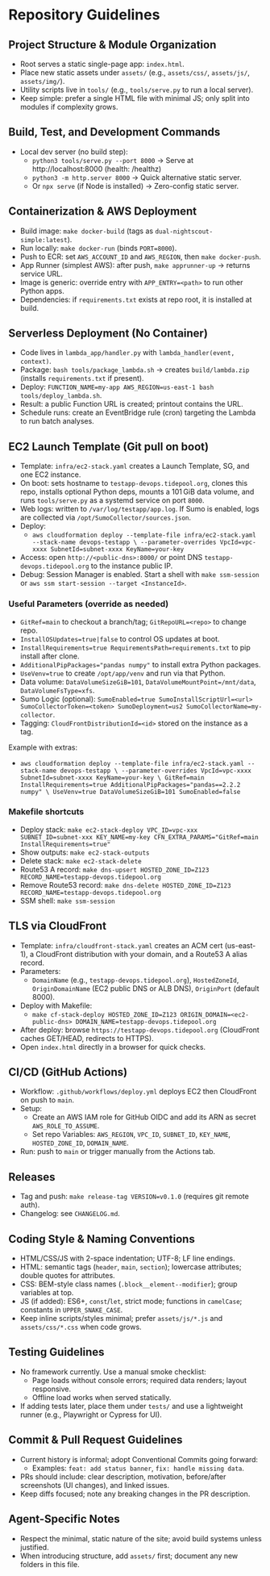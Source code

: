 # Repository Guidelines

## Project Structure & Module Organization
- Root serves a static single-page app: `index.html`.
- Place new static assets under `assets/` (e.g., `assets/css/`, `assets/js/`, `assets/img/`).
- Utility scripts live in `tools/` (e.g., `tools/serve.py` to run a local server).
- Keep simple: prefer a single HTML file with minimal JS; only split into modules if complexity grows.

## Build, Test, and Development Commands
- Local dev server (no build step):
  - `python3 tools/serve.py --port 8000` → Serve at http://localhost:8000 (health: /healthz)
  - `python3 -m http.server 8000` → Quick alternative static server.
  - Or `npx serve` (if Node is installed) → Zero-config static server.

## Containerization & AWS Deployment
- Build image: `make docker-build` (tags as `dual-nightscout-simple:latest`).
- Run locally: `make docker-run` (binds `PORT=8000`).
- Push to ECR: set `AWS_ACCOUNT_ID` and `AWS_REGION`, then `make docker-push`.
- App Runner (simplest AWS): after push, `make apprunner-up` → returns service URL.
- Image is generic: override entry with `APP_ENTRY=<path>` to run other Python apps.
- Dependencies: if `requirements.txt` exists at repo root, it is installed at build.

## Serverless Deployment (No Container)
- Code lives in `lambda_app/handler.py` with `lambda_handler(event, context)`.
- Package: `bash tools/package_lambda.sh` → creates `build/lambda.zip` (installs `requirements.txt` if present).
- Deploy: `FUNCTION_NAME=my-app AWS_REGION=us-east-1 bash tools/deploy_lambda.sh`.
- Result: a public Function URL is created; printout contains the URL.
- Schedule runs: create an EventBridge rule (cron) targeting the Lambda to run batch analyses.

## EC2 Launch Template (Git pull on boot)
- Template: `infra/ec2-stack.yaml` creates a Launch Template, SG, and one EC2 instance.
- On boot: sets hostname to `testapp-devops.tidepool.org`, clones this repo, installs optional Python deps, mounts a 101 GiB data volume, and runs `tools/serve.py` as a systemd service on port `8000`.
- Web logs: written to `/var/log/testapp/app.log`. If Sumo is enabled, logs are collected via `/opt/SumoCollector/sources.json`.
- Deploy:
  - `aws cloudformation deploy --template-file infra/ec2-stack.yaml --stack-name devops-testapp \
     --parameter-overrides VpcId=vpc-xxxx SubnetId=subnet-xxxx KeyName=your-key`
- Access: open `http://<public-dns>:8000/` or point DNS `testapp-devops.tidepool.org` to the instance public IP.
 - Debug: Session Manager is enabled. Start a shell with `make ssm-session` or `aws ssm start-session --target <InstanceId>`.

### Useful Parameters (override as needed)
- `GitRef=main` to checkout a branch/tag; `GitRepoURL=<repo>` to change repo.
- `InstallOSUpdates=true|false` to control OS updates at boot.
- `InstallRequirements=true RequirementsPath=requirements.txt` to pip install after clone.
- `AdditionalPipPackages="pandas numpy"` to install extra Python packages.
- `UseVenv=true` to create `/opt/app/venv` and run via that Python.
- Data volume: `DataVolumeSizeGiB=101`, `DataVolumeMountPoint=/mnt/data`, `DataVolumeFsType=xfs`.
- Sumo Logic (optional): `SumoEnabled=true SumoInstallScriptUrl=<url> SumoCollectorToken=<token> SumoDeployment=us2 SumoCollectorName=my-collector`.
- Tagging: `CloudFrontDistributionId=<id>` stored on the instance as a tag.

Example with extras:
- `aws cloudformation deploy --template-file infra/ec2-stack.yaml --stack-name devops-testapp \
   --parameter-overrides VpcId=vpc-xxxx SubnetId=subnet-xxxx KeyName=your-key \
   GitRef=main InstallRequirements=true AdditionalPipPackages="pandas==2.2.2 numpy" \
   UseVenv=true DataVolumeSizeGiB=101 SumoEnabled=false`

### Makefile shortcuts
- Deploy stack: `make ec2-stack-deploy VPC_ID=vpc-xxx SUBNET_ID=subnet-xxx KEY_NAME=my-key CFN_EXTRA_PARAMS="GitRef=main InstallRequirements=true"`
- Show outputs: `make ec2-stack-outputs`
- Delete stack: `make ec2-stack-delete`
- Route53 A record: `make dns-upsert HOSTED_ZONE_ID=Z123 RECORD_NAME=testapp-devops.tidepool.org`
- Remove Route53 record: `make dns-delete HOSTED_ZONE_ID=Z123 RECORD_NAME=testapp-devops.tidepool.org`
- SSM shell: `make ssm-session`

## TLS via CloudFront
- Template: `infra/cloudfront-stack.yaml` creates an ACM cert (us-east-1), a CloudFront distribution with your domain, and a Route53 A alias record.
- Parameters:
  - `DomainName` (e.g., `testapp-devops.tidepool.org`), `HostedZoneId`, `OriginDomainName` (EC2 public DNS or ALB DNS), `OriginPort` (default 8000).
- Deploy with Makefile:
  - `make cf-stack-deploy HOSTED_ZONE_ID=Z123 ORIGIN_DOMAIN=<ec2-public-dns> DOMAIN_NAME=testapp-devops.tidepool.org`
- After deploy: browse `https://testapp-devops.tidepool.org` (CloudFront caches GET/HEAD, redirects to HTTPS).
- Open `index.html` directly in a browser for quick checks.

## CI/CD (GitHub Actions)
- Workflow: `.github/workflows/deploy.yml` deploys EC2 then CloudFront on push to `main`.
- Setup:
  - Create an AWS IAM role for GitHub OIDC and add its ARN as secret `AWS_ROLE_TO_ASSUME`.
  - Set repo Variables: `AWS_REGION`, `VPC_ID`, `SUBNET_ID`, `KEY_NAME`, `HOSTED_ZONE_ID`, `DOMAIN_NAME`.
- Run: push to `main` or trigger manually from the Actions tab.

## Releases
- Tag and push: `make release-tag VERSION=v0.1.0` (requires git remote auth).
- Changelog: see `CHANGELOG.md`.

## Coding Style & Naming Conventions
- HTML/CSS/JS with 2-space indentation; UTF-8; LF line endings.
- HTML: semantic tags (`header`, `main`, `section`); lowercase attributes; double quotes for attributes.
- CSS: BEM-style class names (`.block__element--modifier`); group variables at top.
- JS (if added): ES6+, `const`/`let`, strict mode; functions in `camelCase`; constants in `UPPER_SNAKE_CASE`.
- Keep inline scripts/styles minimal; prefer `assets/js/*.js` and `assets/css/*.css` when code grows.

## Testing Guidelines
- No framework currently. Use a manual smoke checklist:
  - Page loads without console errors; required data renders; layout responsive.
  - Offline load works when served statically.
- If adding tests later, place them under `tests/` and use a lightweight runner (e.g., Playwright or Cypress for UI).

## Commit & Pull Request Guidelines
- Current history is informal; adopt Conventional Commits going forward:
  - Examples: `feat: add status banner`, `fix: handle missing data`.
- PRs should include: clear description, motivation, before/after screenshots (UI changes), and linked issues.
- Keep diffs focused; note any breaking changes in the PR description.

## Agent-Specific Notes
- Respect the minimal, static nature of the site; avoid build systems unless justified.
- When introducing structure, add `assets/` first; document any new folders in this file.
